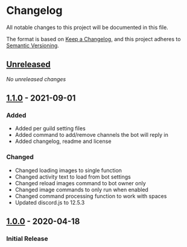 # Changelog
All notable changes to this project will be documented in this file.

The format is based on [Keep a Changelog](https://keepachangelog.com/en/1.0.0/),
and this project adheres to [Semantic Versioning](https://semver.org/spec/v2.0.0.html).

## [Unreleased]
_No unreleased changes_

## [1.1.0] - 2021-09-01
### Added
- Added per guild setting files 
- Added command to add/remove channels the bot will reply in 
- Added changelog, readme and license

### Changed 
- Changed loading images to single function 
- Changed activity text to load from bot settings
- Changed reload images command to bot owner only 
- Changed image commands to only run when enabled
- Changed command processing function to work with spaces
- Updated discord.js to 12.5.3 

## [1.0.0] - 2020-04-18
### Initial Release

[1.1.0]: https://github.com/VariXx/frogbot/tree/v1.1.0
[1.0.0]: https://github.com/VariXx/frogbot/tree/v1.0.0
[Unreleased]: https://github.com/VariXx/frogbot/compare/master...develop